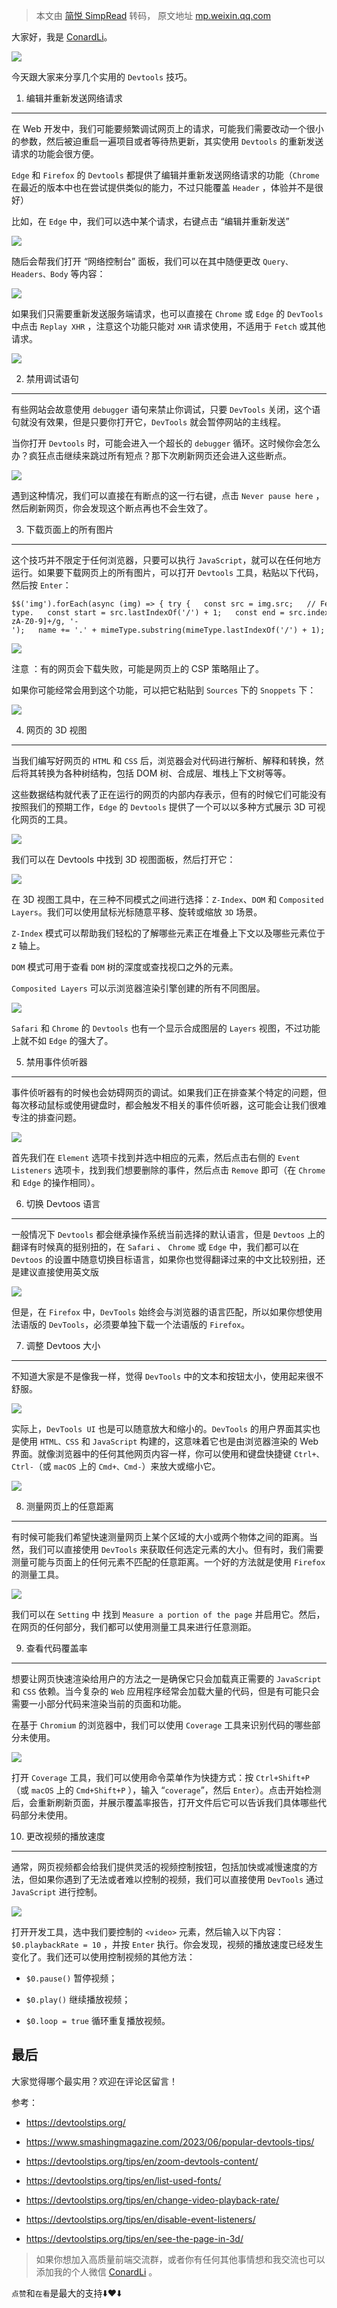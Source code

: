 > 本文由 [简悦 SimpRead](http://ksria.com/simpread/) 转码， 原文地址 [mp.weixin.qq.com](https://mp.weixin.qq.com/s/K-Kt3tUwILyedvYw-w8ZSQ)

大家好，我是 [ConardLi](https://mp.weixin.qq.com/s?__biz=Mzk0MDMwMzQyOA==&mid=2247493407&idx=1&sn=41b8782a3bdc75b211206b06e1929a58&chksm=c2e11234f5969b22a0d7fd50ec32be9df13e2caeef186b30b5d653836b0725def8ccd58a56cf&scene=21#wechat_redirect)。

![](https://mmbiz.qpic.cn/sz_mmbiz_jpg/e5Dzv8p9XdT2Gya4GKZfdOCr1Lh9f0WxZxEZfAsLSbVzSq9cNTNfia8S8nnrX75BC78ag4GxV868pypPibUQbIqw/640?wx_fmt=jpeg)

今天跟大家来分享几个实用的 `Devtools` 技巧。

1. 编辑并重新发送网络请求
--------------

在 Web 开发中，我们可能要频繁调试网页上的请求，可能我们需要改动一个很小的参数，然后被迫重启一遍项目或者等待热更新，其实使用 `Devtools` 的重新发送请求的功能会很方便。

`Edge` 和 `Firefox` 的 `Devtools` 都提供了编辑并重新发送网络请求的功能（`Chrome` 在最近的版本中也在尝试提供类似的能力，不过只能覆盖 `Header` ，体验并不是很好）

比如，在 `Edge` 中，我们可以选中某个请求，右键点击 “编辑并重新发送”

![](https://mmbiz.qpic.cn/sz_mmbiz_png/e5Dzv8p9XdT2Gya4GKZfdOCr1Lh9f0WxPCZNlQKpcHyYsDSNz4bFoHwGwrlBHb4oibp2XkCaicib0phOvqqORcn4A/640?wx_fmt=png)

随后会帮我们打开 “网络控制台” 面板，我们可以在其中随便更改 `Query、Headers、Body` 等内容：

![](https://mmbiz.qpic.cn/sz_mmbiz_png/e5Dzv8p9XdT2Gya4GKZfdOCr1Lh9f0Wx0KWxp5vgtnh4TQiaLhuyuDUYqepr6SAtz6CVS2IFJn5ViaRNIFP5G7NA/640?wx_fmt=png)

如果我们只需要重新发送服务端请求，也可以直接在 `Chrome` 或 `Edge` 的 `DevTools` 中点击 `Replay XHR` ，注意这个功能只能对 `XHR` 请求使用，不适用于 `Fetch` 或其他请求。

![](https://mmbiz.qpic.cn/sz_mmbiz_png/e5Dzv8p9XdT2Gya4GKZfdOCr1Lh9f0WxVUGTmXYjzZXtx2pnDnn8Yy9yp3iaXQ426Rz0uAtI9cD9WPks0qcHQKQ/640?wx_fmt=png)

2. 禁用调试语句
---------

有些网站会故意使用 `debugger` 语句来禁止你调试，只要 `DevTools` 关闭，这个语句就没有效果，但是只要你打开它，`DevTools` 就会暂停网站的主线程。

当你打开 `Devtools` 时，可能会进入一个超长的 `debugger` 循环。这时候你会怎么办？疯狂点击继续来跳过所有短点？那下次刷新网页还会进入这些断点。

![](https://mmbiz.qpic.cn/sz_mmbiz_png/e5Dzv8p9XdT2Gya4GKZfdOCr1Lh9f0WxAt6HOMRAux6iaNc51PdSREiczVePPiaELgqwgLWmDJxUYibzd9q6Ju7bMg/640?wx_fmt=png)

遇到这种情况，我们可以直接在有断点的这一行右键，点击 `Never pause here` ，然后刷新网页，你会发现这个断点再也不会生效了。

3. 下载页面上的所有图片
-------------

这个技巧并不限定于任何浏览器，只要可以执行 `JavaScript`，就可以在任何地方运行。如果要下载网页上的所有图片，可以打开 `Devtools` 工具，粘贴以下代码，然后按 `Enter`：

```
$$('img').forEach(async (img) => { try {   const src = img.src;   // Fetch the image as a blob.   const fetchResponse = await fetch(src);   const blob = await fetchResponse.blob();   const mimeType = blob.type;   // Figure out a name for it from the src and the mime-type.   const start = src.lastIndexOf('/') + 1;   const end = src.indexOf('.', start);   let name = src.substring(start, end === -1 ? undefined : end);   name = name.replace(/[^a-zA-Z0-9]+/g, '-');   name += '.' + mimeType.substring(mimeType.lastIndexOf('/') + 1);   // Download the blob using a <a> element.   const a = document.createElement('a');   a.setAttribute('href', URL.createObjectURL(blob));   a.setAttribute('download', name);   a.click(); } catch (e) {}});
```

![](https://mmbiz.qpic.cn/sz_mmbiz_png/e5Dzv8p9XdT2Gya4GKZfdOCr1Lh9f0WxR9NLjl2EEu5eGydd2SCWX57MicyQ8WfX1dZVicSDTGFVre8cdWr4D4Gw/640?wx_fmt=png)

注意 ：有的网页会下载失败，可能是网页上的 CSP 策略阻止了。

如果你可能经常会用到这个功能，可以把它粘贴到 `Sources` 下的 `Snoppets` 下：

![](https://mmbiz.qpic.cn/sz_mmbiz_png/e5Dzv8p9XdT2Gya4GKZfdOCr1Lh9f0WxQnicibic7JUTibx8FLkGsvR1SDh1VrBYQggkIdNB37g1DADoV3w8RfUfOg/640?wx_fmt=png)

4. 网页的 3D 视图
------------

当我们编写好网页的 `HTML` 和 `CSS` 后，浏览器会对代码进行解析、解释和转换，然后将其转换为各种树结构，包括 DOM 树、合成层、堆栈上下文树等等。

这些数据结构就代表了正在运行的网页的内部内存表示，但有的时候它们可能没有按照我们的预期工作，`Edge` 的 `Devtools` 提供了一个可以以多种方式展示 3D 可视化网页的工具。

![](https://mmbiz.qpic.cn/sz_mmbiz_png/e5Dzv8p9XdT2Gya4GKZfdOCr1Lh9f0Wx1a3sXmShk7yLq0b1g8ZdhQFSia2vFtJFUp74yqx2e3Eib0Vku6FMMkRQ/640?wx_fmt=png)

我们可以在 Devtools 中找到 3D 视图面板，然后打开它：

![](https://mmbiz.qpic.cn/sz_mmbiz_png/e5Dzv8p9XdT2Gya4GKZfdOCr1Lh9f0WxJ8ANd3BMkha62ResBwmYTXBkLT50xpLMqPicrox9Nw27Xswe5p5Xssg/640?wx_fmt=png)

在 3D 视图工具中，在三种不同模式之间进行选择：`Z-Index`、`DOM` 和 `Composited Layers`。我们可以使用鼠标光标随意平移、旋转或缩放 `3D` 场景。

`Z-Index` 模式可以帮助我们轻松的了解哪些元素正在堆叠上下文以及哪些元素位于 z 轴上。

`DOM` 模式可用于查看 `DOM` 树的深度或查找视口之外的元素。

`Composited Layers` 可以示浏览器渲染引擎创建的所有不同图层。

![](https://mmbiz.qpic.cn/sz_mmbiz_png/e5Dzv8p9XdT2Gya4GKZfdOCr1Lh9f0WxON2ibSLibkicMUibWZkmTZiaHMxT4BWHK4kLlhPU2W9sIhBpDuaicaawiaIdw/640?wx_fmt=png)

`Safari` 和 `Chrome` 的 `Devtools` 也有一个显示合成图层的 `Layers` 视图，不过功能上就不如 `Edge` 的强大了。

5. 禁用事件侦听器
----------

事件侦听器有的时候也会妨碍网页的调试。如果我们正在排查某个特定的问题，但每次移动鼠标或使用键盘时，都会触发不相关的事件侦听器，这可能会让我们很难专注的排查问题。

![](https://mmbiz.qpic.cn/sz_mmbiz_png/e5Dzv8p9XdT2Gya4GKZfdOCr1Lh9f0WxAHVlH0YxUSy47ewicqheaaFNxRB5lBmYOzHE5bWhosodeDUgSjVfJDw/640?wx_fmt=png)

首先我们在 `Element` 选项卡找到并选中相应的元素，然后点击右侧的 `Event Listeners` 选项卡，找到我们想要删除的事件，然后点击 `Remove` 即可（在 `Chrome` 和 `Edge` 的操作相同）。

6. 切换 Devtoos 语言
----------------

一般情况下 `Devtools` 都会继承操作系统当前选择的默认语言，但是 `Devtoos` 上的翻译有时候真的挺别扭的，在 `Safari` 、 `Chrome` 或 `Edge` 中，我们都可以在 `Devtoos` 的设置中随意切换目标语言，如果你也觉得翻译过来的中文比较别扭，还是建议直接使用英文版

![](https://mmbiz.qpic.cn/sz_mmbiz_png/e5Dzv8p9XdT2Gya4GKZfdOCr1Lh9f0Wx8CeA2HuS3icuOCLs9thVw2yCXyvIC8WQ6vvmLDrGkZjP2BVaPVDgPyw/640?wx_fmt=png)

但是，在 `Firefox` 中，`DevTools` 始终会与浏览器的语言匹配，所以如果你想使用法语版的 `DevTools`，必须要单独下载一个法语版的 `Firefox`。

7. 调整 Devtoos 大小
----------------

不知道大家是不是像我一样，觉得 `DevTools` 中的文本和按钮太小，使用起来很不舒服。

![](https://mmbiz.qpic.cn/sz_mmbiz_png/e5Dzv8p9XdT2Gya4GKZfdOCr1Lh9f0WxZEXpuldWSeibuIElObReFsMmibtucUfogvZeXibQHncicQJWmZcynUYcxw/640?wx_fmt=png)

实际上，`DevTools UI` 也是可以随意放大和缩小的。`DevTools` 的用户界面其实也是使用 `HTML、CSS` 和 `JavaScript` 构建的，这意味着它也是由浏览器渲染的 Web 界面。就像浏览器中的任何其他网页内容一样，你可以使用和键盘快捷键 `Ctrl+、Ctrl-`（或 `macOS` 上的 `Cmd+、Cmd-`）来放大或缩小它。

![](https://mmbiz.qpic.cn/sz_mmbiz_png/e5Dzv8p9XdT2Gya4GKZfdOCr1Lh9f0WxkgsFrBRfriaBkibq5O4ouvBjyMExcoicuMiaiamVKu6iaibJ3LWP1BwWxia1Ow/640?wx_fmt=png)

8. 测量网页上的任意距离
-------------

有时候可能我们希望快速测量网页上某个区域的大小或两个物体之间的距离。当然，我们可以直接使用 `DevTools` 来获取任何选定元素的大小。但有时，我们需要测量可能与页面上的任何元素不匹配的任意距离。一个好的方法就是使用 `Firefox` 的测量工具。

![](https://mmbiz.qpic.cn/sz_mmbiz_png/e5Dzv8p9XdT2Gya4GKZfdOCr1Lh9f0WxfM9PdnHA0c3iaYsu1usPEGQAM1fDPGWib1jOeSCicepdpkDayuXcGTZdg/640?wx_fmt=png)

我们可以在 `Setting` 中 找到 `Measure a portion of the page` 并启用它。然后，在网页的任何部分，我们都可以使用测量工具来进行任意测距。

9. 查看代码覆盖率
----------

想要让网页快速渲染给用户的方法之一是确保它只会加载真正需要的 `JavaScript` 和 `CSS` 依赖。当今复杂的 `Web` 应用程序经常会加载大量的代码，但是有可能只会需要一小部分代码来渲染当前的页面和功能。

在基于 `Chromium` 的浏览器中，我们可以使用 `Coverage` 工具来识别代码的哪些部分未使用。

![](https://mmbiz.qpic.cn/sz_mmbiz_png/e5Dzv8p9XdT2Gya4GKZfdOCr1Lh9f0Wxd2bV74huPmsmeo92frpYrfOKB1jpJW87vUMwU9dHIGtia2BxGo9Kt7g/640?wx_fmt=png)

打开 `Coverage` 工具，我们可以使用命令菜单作为快捷方式：按 `Ctrl+Shift+P`（或 `macOS` 上的 `Cmd+Shift+P` ），输入 “`coverage`”，然后 `Enter`）。点击开始检测后，会重新刷新页面，并展示覆盖率报告，打开文件后它可以告诉我们具体哪些代码部分未使用。

10. 更改视频的播放速度
-------------

通常，网页视频都会给我们提供灵活的视频控制按钮，包括加快或减慢速度的方法，但如果你遇到了无法或者难以控制的视频，我们可以直接使用 `DevTools` 通过 `JavaScript` 进行控制。

![](https://mmbiz.qpic.cn/sz_mmbiz_png/e5Dzv8p9XdT2Gya4GKZfdOCr1Lh9f0Wx3DZUYzUEymstpehBzFK7qLOvAJSYAo8vOpeNWtxicibfNXMtuXMVoN0w/640?wx_fmt=png)

打开开发工具，选中我们要控制的 `<video>` 元素，然后输入以下内容：`$0.playbackRate = 10` ，并按 `Enter` 执行。你会发现，视频的播放速度已经发生变化了。我们还可以使用控制视频的其他方法：

*   `$0.pause()` 暂停视频；
    
*   `$0.play()` 继续播放视频；
    
*   `$0.loop = true` 循环重复播放视频。
    

最后
--

大家觉得哪个最实用？欢迎在评论区留言！

参考：

*   https://devtoolstips.org/
    
*   https://www.smashingmagazine.com/2023/06/popular-devtools-tips/
    
*   https://devtoolstips.org/tips/en/zoom-devtools-content/
    
*   https://devtoolstips.org/tips/en/list-used-fonts/
    
*   https://devtoolstips.org/tips/en/change-video-playback-rate/
    
*   https://devtoolstips.org/tips/en/disable-event-listeners/
    
*   https://devtoolstips.org/tips/en/see-the-page-in-3d/
    

> 如果你想加入高质量前端交流群，或者你有任何其他事情想和我交流也可以添加我的个人微信 [ConardLi](https://mp.weixin.qq.com/s?__biz=Mzk0MDMwMzQyOA==&mid=2247493407&idx=1&sn=41b8782a3bdc75b211206b06e1929a58&chksm=c2e11234f5969b22a0d7fd50ec32be9df13e2caeef186b30b5d653836b0725def8ccd58a56cf&scene=21#wechat_redirect) 。

`点赞`和`在看`是最大的支持⬇️❤️⬇️